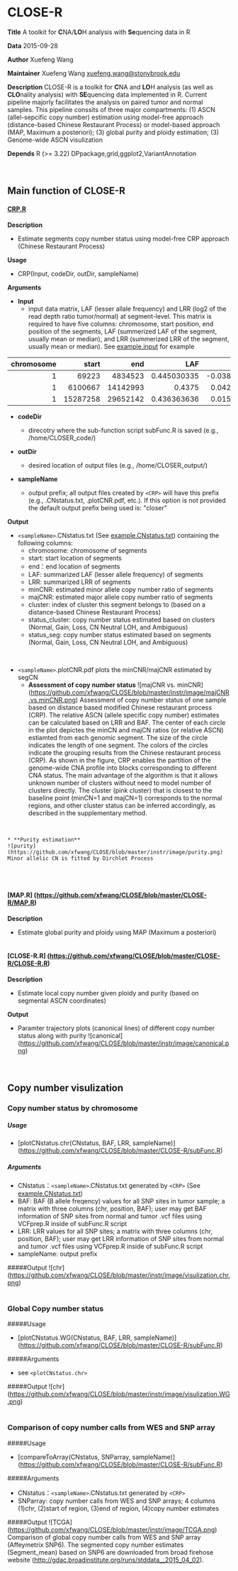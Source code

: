 CLOSE-R 
====

**Title**  A toolkit for **C**NA/**LO**H analysis with **Se**quencing data in R

**Data**  2015-09-28

**Author**  Xuefeng Wang

**Maintainer**  Xuefeng Wang <xuefeng.wang@stonybrook.edu>

**Description**   CLOSE-R is a toolkit for **C**NA and **LO**H analysis (as well as **CLO**nality analysis) with **SE**quencing data implemented in R. Current pipeline majorly facilitates the analysis on paired tumor and normal samples. This pipeline conssits of three major compartments: (1) ASCN (allel-sepcific copy number) estimation using model-free approach (distance-based Chinese Restaurant Process) or model-based approach (MAP, Maximum a posteriori); (3) global purity and ploidy estimation; (3) Genome-wide ASCN visulization

**Depends** R (>= 3.22) DPpackage,grid,ggplot2,VariantAnnotation
<br><br><br>


## Main function of CLOSE-R

#### [CRP.R](https://github.com/xfwang/CLOSE/blob/master/CLOSE-R/segCN.R)

**Description**

  * Estimate segments copy number status using model-free CRP approach (Chinese Restaurant Process)
 
**Usage**

  * CRP(Input, codeDir, outDir, sampleName)
 
**Arguments**

  * **Input**
    * input data matrix, LAF (lesser allale frequency) and LRR (log2 of the read depth ratio tumor/normal) at segment-level. This matrix is required to have five columns: chromosome, start position, end position of the segments, LAF (summerized LAF of the segment, usually mean or median), and LRR (summerized LRR of the segment, usually mean or median). See [example.input](https://github.com/xfwang/CLOSE/blob/master/CLOSE-R/example.input.txt) for example 

| chromosome |     start |       end |         LAF |          LRR |
|-----------:|----------:|----------:|------------:|-------------:|
|          1 |     69223 |  4834523 |  0.445030335 |  -0.038606278 |
|          1 |  6100667 | 14142993 | 0.4375  | 0.042693104|
|          1 | 15287258 | 29652142 |  0.436363636 | 0.015784217 |

  * **codeDir**
    * direcotry where the sub-function script subFunc.R is saved (e.g., /home/CLOSER_code/)
 
  * **outDir**
    * desired location of output files (e.g., /home/CLOSER_output/)
 
  * **sampleName**
    * output prefix; all output files created by `<CRP>` will have this prefix (e.g., .CNstatus.txt, .plotCNR.pdf, etc.). If this option is not provided the default output prefix being used is: "closer"
 
**Output**
 * `<sampleName>`.CNstatus.txt (See [example.CNstatus.txt](https://github.com/xfwang/CLOSE/blob/master/CLOSE-R/example.CNstatus.txt)) containing the following columns:
    * chromosome: chromosome of segments
    * start: start location of segments
    * end：end location of segments
    * LAF: summarized LAF (lesser allele frequency) of segments
    * LRR: summarized LRR of segments
    * minCNR: estimated minor allele copy number ratio of segments
    * majCNR: estimated major allele copy number ratio of segments
    * cluster: index of cluster this segment belongs to (based on a distance-based Chinese Restaurant Process)
    * status_cluster: copy number status estimated based on clusters (Normal, Gain, Loss, CN Neutral LOH, and Ambiguous)
    * status_seg: copy number status estimated based on segments (Normal, Gain, Loss, CN Neutral LOH, and Ambiguous)
 <br>

 * `<sampleName>`.plotCNR.pdf plots the minCNR/majCNR estimated by segCN 
    * **Assessment of copy number status**
    ![majCNR vs. minCNR] (https://github.com/xfwang/CLOSE/blob/master/instr/image/majCNR.vs.minCNR.png)
     Assessment of copy number status of one sample based on distance based modified Chinese restaurant
process (CRP). The relative ASCN (allele specific copy number) estimates can be calculated based on
LRR and BAF. The center of each circle in the plot depictes the minCN and majCN ratios (or relative
ASCN) estiamted from each genomic segment. The size of the circle indicates the length of one segment.
The colors of the circles indicate the grouping results from the Chinese restaurant process (CRP). As
shown in the figure, CRP enables the partition of the genome-wide CNA profile into blocks corresponding
to different CNA status. The main advantage of the algorithm is that it allows unknown number of clusters
without need to model number of clusters directly. The cluster (pink cluster) that is closest to the baseline
point (minCN=1 and majCN=1) corresponds to the normal regions, and other cluster status can be
inferred accordingly, as described in the supplementary method.
<br>

    * **Purity estimation**
    ![purity] (https://github.com/xfwang/CLOSE/blob/master/instr/image/purity.png)
    Minor allelic CN is fitted by Dirchlet Process
<br><br>

#### [MAP.R] (https://github.com/xfwang/CLOSE/blob/master/CLOSE-R/MAP.R)

**Description**
  * Estimate global purity and ploidy using MAP (Maximum a posteriori)
<br><br> 

#### [CLOSE-R.R] (https://github.com/xfwang/CLOSE/blob/master/CLOSE-R/CLOSE-R.R)

**Description**
  * Estimate local copy number given ploidy and purity (based on segmental ASCN coordinates)

**Output**
  * Paramter trajectory plots (canonical lines) of different copy number status along with purity
![canonical] (https://github.com/xfwang/CLOSE/blob/master/instr/image/canonical.png)
<br><br><br>


## Copy number visulization
### Copy number status by chromosome
##### Usage
  * [plotCNstatus.chr(CNstatus, BAF, LRR, sampleName)] (https://github.com/xfwang/CLOSE/blob/master/CLOSE-R/subFunc.R)

##### Arguments
  * CNstatus：`<sampleName>`.CNstatus.txt generated by `<CRP>`  (See [example.CNstatus.txt](https://github.com/xfwang/CLOSE/blob/master/CLOSE-R/example.CNstatus.txt))
  * BAF: BAF (B allele freqency) values for all SNP sites in tumor sample; a matrix with three columns (chr, position, BAF); user may get BAF information of SNP sites from normal and tumor .vcf files using VCFprep.R inside of subFunc.R script
  * LRR: LRR values for all SNP sites; a matrix with three columns (chr, position, BAF); user may get LRR information of SNP sites from normal and tumor .vcf files using VCFprep.R inside of subFunc.R script
  * sampleName: output prefix

#####Output
![chr] (https://github.com/xfwang/CLOSE/blob/master/instr/image/visulization.chr.png)
<br><br>

### Global Copy number status
#####Usage
  * [plotCNstatus.WG(CNstatus, BAF, LRR, sampleName)] (https://github.com/xfwang/CLOSE/blob/master/CLOSE-R/subFunc.R)

#####Arguments
  * see `<plotCNstatus.chr>`

#####Output
![chr] (https://github.com/xfwang/CLOSE/blob/master/instr/image/visulization.WG.png)
<br><br>

### Comparison of copy number calls from WES and SNP array 

#####Usage
  * [compareToArray(CNstatus, SNParray, sampleName)] (https://github.com/xfwang/CLOSE/blob/master/CLOSE-R/subFunc.R)

#####Arguments
  * CNstatus：`<sampleName>`.CNstatus.txt generated by `<CRP>`
  * SNParray: copy number calls from WES and SNP arrays; 4 columns (1)chr, (2)start of region, (3)end of region, (4)copy number estimates 

#####Output
![TCGA] (https://github.com/xfwang/CLOSE/blob/master/instr/image/TCGA.png)
Comparison of global copy number calls from WES and SNP array (Affeymetrix SNP6). The segmented copy number estimates (Segment_mean) based on SNP6 are downloaded from broad firehose website (http://gdac.broadinstitute.org/runs/stddata__2015_04_02).
